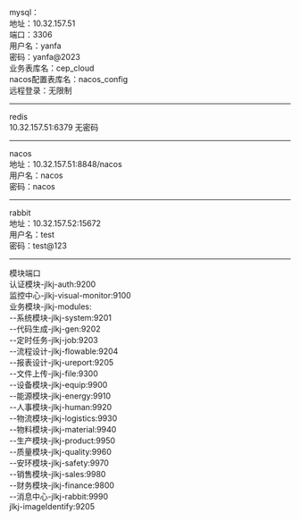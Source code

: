 mysql：</br>
地址：10.32.157.51</br>
端口：3306</br>
用户名：yanfa</br>
密码：yanfa@2023</br>
业务表库名：cep_cloud</br>
nacos配置表库名：nacos_config</br>
远程登录：无限制
<hr/>
redis</br>
10.32.157.51:6379  无密码
<hr/>
nacos</br>
地址：10.32.157.51:8848/nacos</br>
用户名：nacos</br>
密码：nacos</br>
<hr/>
rabbit</br>
地址：10.32.157.52:15672</br>
用户名：test</br>
密码：test@123</br>
<hr/>
模块端口</br>
认证模块-jlkj-auth:9200</br>
监控中心-jlkj-visual-monitor:9100</br>
业务模块-jlkj-modules:</br>
--系统模块-jlkj-system:9201</br>
--代码生成-jlkj-gen:9202</br>
--定时任务-jlkj-job:9203</br>
--流程设计-jlkj-flowable:9204</br>
--报表设计-jlkj-ureport:9205</br>
--文件上传-jlkj-file:9300</br>
--设备模块-jlkj-equip:9900</br>
--能源模块-jlkj-energy:9910</br>
--人事模块-jlkj-human:9920</br>
--物流模块-jlkj-logistics:9930</br>
--物料模块-jlkj-material:9940</br>
--生产模块-jlkj-product:9950</br>
--质量模块-jlkj-quality:9960</br>
--安环模块-jlkj-safety:9970</br>
--销售模块-jlkj-sales:9980</br>
--财务模块-jlkj-finance:9800</br>
--消息中心-jlkj-rabbit:9990</br>
jlkj-imageIdentify:9205</br>

